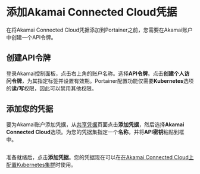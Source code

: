 # 添加Akamai Connected Cloud凭据

在将Akamai Connected Cloud凭据添加到Portainer之前，您需要在Akamai账户中创建一个API令牌。

## 创建API令牌

登录Akamai控制面板，点击右上角的账户名称。选择**API令牌**。点击**创建个人访问令牌**，为其指定标签并设置有效期。Portainer配置功能仅需要**Kubernetes**选项的**读/写**权限，因此可以禁用其他权限。

## 添加您的凭据

要为Akamai账户添加凭据，从[共享凭据](./)页面点击**添加凭据**，然后选择**Akamai Connected Cloud**选项。为您的凭据集指定一个**名称**，并将**API密钥**粘贴到框中。

<figure><img src="../..//assets/2.21.2-settings-cloud-credentials-akamai.png" alt=""><figcaption></figcaption></figure>

准备就绪后，点击**添加凭据**。您的凭据现在可以在[在Akamai Connected Cloud上配置Kubernetes集群](../../environments/add/kaas/linode.md)时使用。
